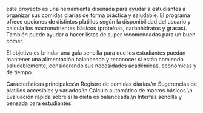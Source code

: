 este proyecto es una herramienta diseñada para ayudar a estudiantes a organizar sus comidas diarias de forma práctica y saludable. El programa ofrece opciones de distintos platillos según la disponibilidad del usuario y calcula los macronutrientes básicos (proteínas, carbohidratos y grasas). También puede ayudar a hacer listas de super recomendadas para un buen comer.

El objetivo es brindar una guía sencilla para que los estudiantes puedan mantener una alimentación balanceada y reconocer si están comiendo saludablemente, considerando sus necesidades académicas, económicas y de tiempo.

Características principales:\n
Registro de comidas diarias.\n
Sugerencias de platillos accesibles y variados.\n
Cálculo automático de macros básicos.\n
Evaluación rápida sobre si la dieta es balanceada.\n
Interfaz sencilla y pensada para estudiantes.
